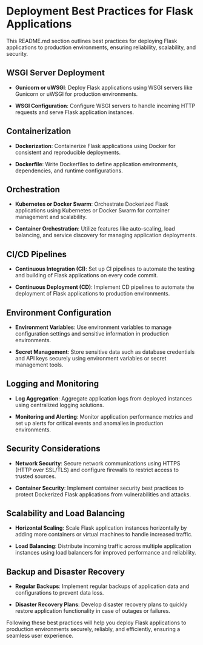 # Deployment Best Practices for Flask Applications

This README.md section outlines best practices for deploying Flask applications to production environments, ensuring reliability, scalability, and security.

## WSGI Server Deployment

- **Gunicorn or uWSGI**: Deploy Flask applications using WSGI servers like Gunicorn or uWSGI for production environments.
  
- **WSGI Configuration**: Configure WSGI servers to handle incoming HTTP requests and serve Flask application instances.

## Containerization

- **Dockerization**: Containerize Flask applications using Docker for consistent and reproducible deployments.
  
- **Dockerfile**: Write Dockerfiles to define application environments, dependencies, and runtime configurations.

## Orchestration

- **Kubernetes or Docker Swarm**: Orchestrate Dockerized Flask applications using Kubernetes or Docker Swarm for container management and scalability.
  
- **Container Orchestration**: Utilize features like auto-scaling, load balancing, and service discovery for managing application deployments.

## CI/CD Pipelines

- **Continuous Integration (CI)**: Set up CI pipelines to automate the testing and building of Flask applications on every code commit.
  
- **Continuous Deployment (CD)**: Implement CD pipelines to automate the deployment of Flask applications to production environments.

## Environment Configuration

- **Environment Variables**: Use environment variables to manage configuration settings and sensitive information in production environments.
  
- **Secret Management**: Store sensitive data such as database credentials and API keys securely using environment variables or secret management tools.

## Logging and Monitoring

- **Log Aggregation**: Aggregate application logs from deployed instances using centralized logging solutions.
  
- **Monitoring and Alerting**: Monitor application performance metrics and set up alerts for critical events and anomalies in production environments.

## Security Considerations

- **Network Security**: Secure network communications using HTTPS (HTTP over SSL/TLS) and configure firewalls to restrict access to trusted sources.
  
- **Container Security**: Implement container security best practices to protect Dockerized Flask applications from vulnerabilities and attacks.

## Scalability and Load Balancing

- **Horizontal Scaling**: Scale Flask application instances horizontally by adding more containers or virtual machines to handle increased traffic.
  
- **Load Balancing**: Distribute incoming traffic across multiple application instances using load balancers for improved performance and reliability.

## Backup and Disaster Recovery

- **Regular Backups**: Implement regular backups of application data and configurations to prevent data loss.
  
- **Disaster Recovery Plans**: Develop disaster recovery plans to quickly restore application functionality in case of outages or failures.

Following these best practices will help you deploy Flask applications to production environments securely, reliably, and efficiently, ensuring a seamless user experience.
